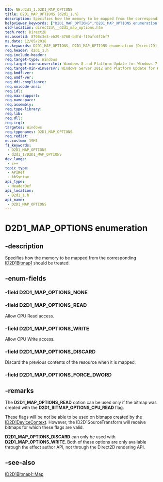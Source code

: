 ```yaml
---
UID: NE:d2d1_1.D2D1_MAP_OPTIONS
title: D2D1_MAP_OPTIONS (d2d1_1.h)
description: Specifies how the memory to be mapped from the corresponding ID2D1Bitmap1 should be treated.
helpviewer_keywords: ["D2D1_MAP_OPTIONS","D2D1_MAP_OPTIONS enumeration [Direct2D]","D2D1_MAP_OPTIONS_DISCARD","D2D1_MAP_OPTIONS_READ","D2D1_MAP_OPTIONS_WRITE","d2d1_1/D2D1_MAP_OPTIONS","d2d1_1/D2D1_MAP_OPTIONS_DISCARD","d2d1_1/D2D1_MAP_OPTIONS_READ","d2d1_1/D2D1_MAP_OPTIONS_WRITE","direct2d.__d2d1_map_options"]
old-location: direct2d\__d2d1_map_options.htm
tech.root: Direct2D
ms.assetid: 8706c3e3-eb29-4760-bdfd-f19afc6f2bf7
ms.date: 12/05/2018
ms.keywords: D2D1_MAP_OPTIONS, D2D1_MAP_OPTIONS enumeration [Direct2D], D2D1_MAP_OPTIONS_DISCARD, D2D1_MAP_OPTIONS_READ, D2D1_MAP_OPTIONS_WRITE, d2d1_1/D2D1_MAP_OPTIONS, d2d1_1/D2D1_MAP_OPTIONS_DISCARD, d2d1_1/D2D1_MAP_OPTIONS_READ, d2d1_1/D2D1_MAP_OPTIONS_WRITE, direct2d.__d2d1_map_options
req.header: d2d1_1.h
req.include-header: 
req.target-type: Windows
req.target-min-winverclnt: Windows 8 and Platform Update for Windows 7 [desktop apps \| UWP apps]
req.target-min-winversvr: Windows Server 2012 and Platform Update for Windows Server 2008 R2 [desktop apps \| UWP apps]
req.kmdf-ver: 
req.umdf-ver: 
req.ddi-compliance: 
req.unicode-ansi: 
req.idl: 
req.max-support: 
req.namespace: 
req.assembly: 
req.type-library: 
req.lib: 
req.dll: 
req.irql: 
targetos: Windows
req.typenames: D2D1_MAP_OPTIONS
req.redist: 
ms.custom: 19H1
f1_keywords:
 - D2D1_MAP_OPTIONS
 - d2d1_1/D2D1_MAP_OPTIONS
dev_langs:
 - c++
topic_type:
 - APIRef
 - kbSyntax
api_type:
 - HeaderDef
api_location:
 - D2d1_1.h
api_name:
 - D2D1_MAP_OPTIONS
---
```


# D2D1_MAP_OPTIONS enumeration


## -description

Specifies how the memory to be mapped from the corresponding <a href="/windows/desktop/api/d2d1_1/nn-d2d1_1-id2d1bitmap1">ID2D1Bitmap1</a> should be treated.

## -enum-fields

### -field D2D1_MAP_OPTIONS_NONE

### -field D2D1_MAP_OPTIONS_READ

Allow CPU Read access.

### -field D2D1_MAP_OPTIONS_WRITE

Allow CPU Write access.

### -field D2D1_MAP_OPTIONS_DISCARD

Discard the previous contents of the resource when it is mapped.

### -field D2D1_MAP_OPTIONS_FORCE_DWORD

## -remarks

The <b>D2D1_MAP_OPTIONS_READ</b> option can be used only if the bitmap was created with the <b>D2D1_BITMAP_OPTIONS_CPU_READ</b> flag.

These flags will be not be able to be used on bitmaps created by the <a href="/windows/desktop/api/d2d1_1/nn-d2d1_1-id2d1devicecontext">ID2D1DeviceContext</a>. However, the ID2D1SourceTransform will receive bitmaps for which these flags are valid.

<b>D2D1_MAP_OPTIONS_DISCARD</b> can only be used with <b>D2D1_MAP_OPTIONS_WRITE</b>.  Both of these options are only available through the effect author API, not through the Direct2D rendering API.

## -see-also

<a href="/windows/desktop/api/d2d1_1/nf-d2d1_1-id2d1bitmap1-map">ID2D1Bitmap1::Map</a>